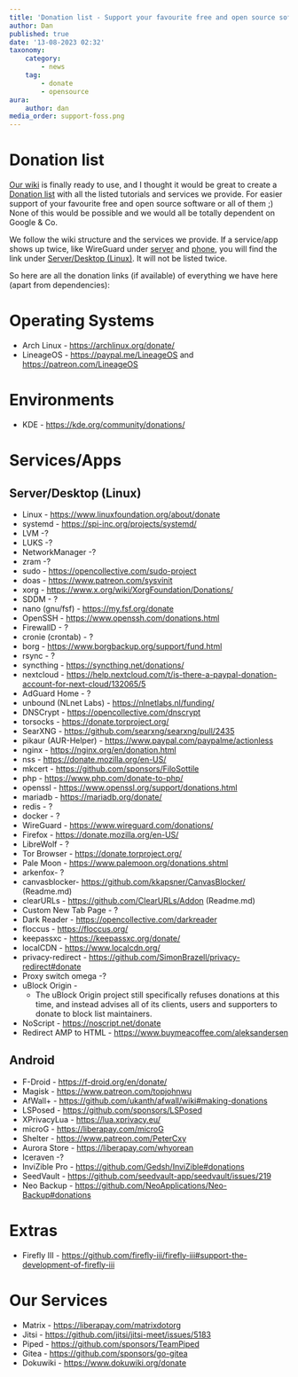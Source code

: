 ```yaml
---
title: 'Donation list - Support your favourite free and open source software.'
author: Dan
published: true
date: '13-08-2023 02:32'
taxonomy:
    category:
        - news
    tag:
        - donate
        - opensource
aura:
    author: dan
media_order: support-foss.png
---
```


# Donation list

[Our wiki](https://wiki.techsaviours.org) is finally ready to use, and I thought it would be great to create a [Donation list](https://wiki.techsaviours.org/en/extras/donation_list) with all the listed tutorials and services we provide. For easier support of your favourite free and open source software or all of them ;)  
None of this would be possible and we would all be totally dependent on Google & Co.

We follow the wiki structure and the services we provide. If a service/app shows up twice, like WireGuard under [server](https://wiki.techsaviours.org/en/server) and [phone](https://wiki.techsaviours.org/en/phone), you will find the link under [Server/Desktop (Linux)](#Server/Desktop_(Linux)). It will not be listed twice.

So here are all the donation links (if available) of everything we have here (apart from dependencies):


# Operating Systems

- Arch Linux - https://archlinux.org/donate/
- LineageOS - https://paypal.me/LineageOS and https://patreon.com/LineageOS


# Environments

- KDE - https://kde.org/community/donations/


# Services/Apps


## Server/Desktop (Linux) 

- Linux - https://www.linuxfoundation.org/about/donate
- systemd - https://spi-inc.org/projects/systemd/
- LVM -?
- LUKS -?
- NetworkManager -?
- zram -?
- sudo - https://opencollective.com/sudo-project
- doas - https://www.patreon.com/sysvinit
- xorg - https://www.x.org/wiki/XorgFoundation/Donations/
- SDDM - ?
- nano (gnu/fsf) - https://my.fsf.org/donate
- OpenSSH - https://www.openssh.com/donations.html
- FirewallD - ?
- cronie (crontab) - ?
- borg - https://www.borgbackup.org/support/fund.html
- rsync - ?
- syncthing - https://syncthing.net/donations/
- nextcloud - https://help.nextcloud.com/t/is-there-a-paypal-donation-account-for-next-cloud/132065/5
- AdGuard Home - ?
- unbound (NLnet Labs) - https://nlnetlabs.nl/funding/
- DNSCrypt - https://opencollective.com/dnscrypt
- torsocks - https://donate.torproject.org/
- SearXNG - https://github.com/searxng/searxng/pull/2435
- pikaur (AUR-Helper) - https://www.paypal.com/paypalme/actionless
- nginx - https://nginx.org/en/donation.html
- nss - https://donate.mozilla.org/en-US/
- mkcert - https://github.com/sponsors/FiloSottile
- php - https://www.php.com/donate-to-php/
- openssl - https://www.openssl.org/support/donations.html
- mariadb - https://mariadb.org/donate/
- redis - ?
- docker - ?
- WireGuard - https://www.wireguard.com/donations/
- Firefox - https://donate.mozilla.org/en-US/
- LibreWolf - ?
- Tor Browser - https://donate.torproject.org/
- Pale Moon - https://www.palemoon.org/donations.shtml
- arkenfox- ?
- canvasblocker- https://github.com/kkapsner/CanvasBlocker/ (Readme.md)
- clearURLs - https://github.com/ClearURLs/Addon (Readme.md)
- Custom New Tab Page - ?
- Dark Reader - https://opencollective.com/darkreader
- floccus - https://floccus.org/
- keepassxc - https://keepassxc.org/donate/
- localCDN - https://www.localcdn.org/
- privacy-redirect - https://github.com/SimonBrazell/privacy-redirect#donate
- Proxy switch omega -?
- uBlock Origin -
    - The uBlock Origin project still specifically refuses donations at this time, and instead advises all of its clients, users and supporters to donate to block list maintainers.
- NoScript - https://noscript.net/donate
- Redirect AMP to HTML - https://www.buymeacoffee.com/aleksandersen


## Android

- F-Droid - https://f-droid.org/en/donate/
- Magisk - https://www.patreon.com/topjohnwu
- AfWall+ - https://github.com/ukanth/afwall/wiki#making-donations
- LSPosed - https://github.com/sponsors/LSPosed
- XPrivacyLua - https://lua.xprivacy.eu/
- microG - https://liberapay.com/microG
- Shelter - https://www.patreon.com/PeterCxy
- Aurora Store - https://liberapay.com/whyorean
- Iceraven -?
- InviZible Pro - https://github.com/Gedsh/InviZible#donations
- SeedVault - https://github.com/seedvault-app/seedvault/issues/219
- Neo Backup - https://github.com/NeoApplications/Neo-Backup#donations


# Extras
- Firefly III - https://github.com/firefly-iii/firefly-iii#support-the-development-of-firefly-iii


# Our Services

- Matrix - https://liberapay.com/matrixdotorg
- Jitsi - https://github.com/jitsi/jitsi-meet/issues/5183
- Piped - https://github.com/sponsors/TeamPiped
- Gitea - https://github.com/sponsors/go-gitea
- Dokuwiki - https://www.dokuwiki.org/donate
